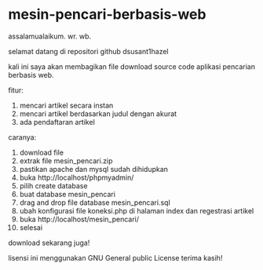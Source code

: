 # mesin-pencari-berbasis-web
assalamualaikum. wr. wb.

selamat datang di repositori github dsusant1hazel 

kali ini saya akan membagikan file download source code aplikasi pencarian berbasis web. 

fitur:

1. mencari artikel secara instan 
3. mencari artikel berdasarkan judul dengan akurat 
5. ada pendaftaran artikel 

caranya: 

1. download file 
2. extrak file mesin_pencari.zip 
3. pastikan apache dan mysql sudah dihidupkan 
4. buka http://localhost/phpmyadmin/ 
5. pilih create database 
6. buat database mesin_pencari 
7. drag and drop file database mesin_pencari.sql 
8. ubah konfigurasi file koneksi.php di halaman index dan regestrasi artikel 
9. buka http://localhost/mesin_pencari/ 
10. selesai 

download sekarang juga!

lisensi ini menggunakan GNU General public License 
terima kasih!
